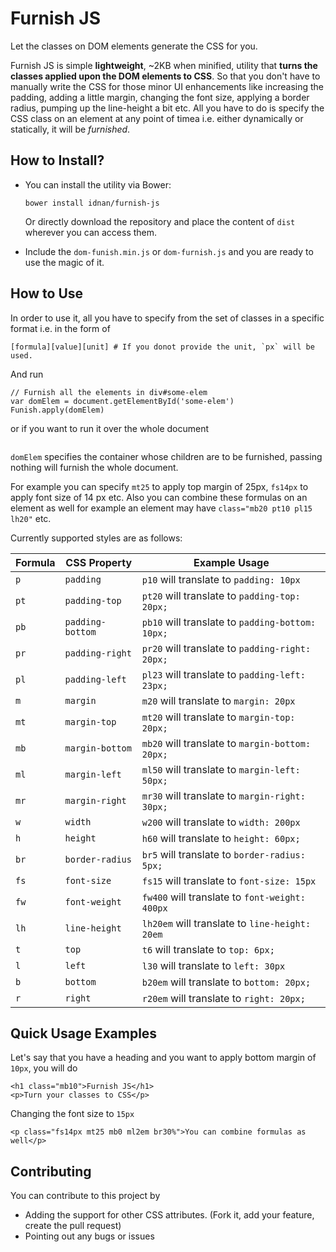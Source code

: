 # Furnish JS

Let the classes on DOM elements generate the CSS for you. 

Furnish JS is simple **lightweight**, ~2KB when minified, utility that **turns the classes applied upon the DOM elements to CSS**. So that you don't have to manually write the CSS for those minor UI enhancements like increasing the padding, adding a little margin, changing the font size, applying a border radius, pumping up the line-height a bit etc. All you have to do is specify the CSS class on an element at any point of timea i.e. either dynamically or statically, it will be *furnished*.

## How to Install?

- You can install the utility via Bower:
  ```
  bower install idnan/furnish-js
  ```
  Or directly download the repository and place the content of `dist` wherever you can access them.

- Include the `dom-funish.min.js` or `dom-furnish.js` and you are ready to use the magic of it.

## How to Use
In order to use it, all you have to specify from the set of classes in a specific format i.e. in the form of

```
[formula][value][unit] # If you donot provide the unit, `px` will be used.
```

And run 

```
// Furnish all the elements in div#some-elem
var domElem = document.getElementById('some-elem')
Funish.apply(domElem)
``` 
or if you want to run it over the whole document
```
```

`domElem` specifies the container whose children are to be furnished, passing nothing will furnish the whole document.

For example you can specify `mt25` to apply top margin of 25px, `fs14px` to apply font size of 14 px etc. Also you can combine these formulas on an element as well for example an element may have `class="mb20 pt10 pl15 lh20"` etc.

Currently supported styles are as follows:

| Formula | CSS Property     | Example Usage                                    |
|---------|------------------|--------------------------------------------------|
| `p`     | `padding`        | `p10` will translate to `padding: 10px`          |
| `pt`    | `padding-top`    | `pt20` will translate to `padding-top: 20px;`    |
| `pb`    | `padding-bottom` | `pb10` will translate to `padding-bottom: 10px;` |
| `pr`    | `padding-right`  | `pr20` will translate to `padding-right: 20px;`  |
| `pl`    | `padding-left`   | `pl23` will translate to `padding-left: 23px;`   |
| `m`     | `margin`         | `m20` will translate to `margin: 20px`           |
| `mt`    | `margin-top`     | `mt20` will translate to `margin-top: 20px;`     |
| `mb`    | `margin-bottom`  | `mb20` will translate to `margin-bottom: 20px;`  |
| `ml`    | `margin-left`    | `ml50` will translate to `margin-left: 50px;`    |
| `mr`    | `margin-right`   | `mr30` will translate to `margin-right: 30px;`   |
| `w`     | `width`          | `w200` will translate to `width: 200px`          |
| `h`     | `height`         | `h60` will translate to `height: 60px;`          |
| `br`    | `border-radius`  | `br5` will translate to `border-radius: 5px;`    |
| `fs`    | `font-size`      | `fs15` will translate to `font-size: 15px`       |
| `fw`    | `font-weight`    | `fw400` will translate to `font-weight: 400px`   |
| `lh`    | `line-height`    | `lh20em` will translate to `line-height: 20em`   |
| `t`     | `top`            | `t6` will translate to `top: 6px;`               |
| `l`     | `left`           | `l30` will translate to `left: 30px`             |
| `b`     | `bottom`         | `b20em` will translate to `bottom: 20px;`        |
| `r`     | `right`          | `r20em` will translate to `right: 20px;`         |


## Quick Usage Examples

Let's say that you have a heading and you want to apply bottom margin of `10px`, you will do

```
<h1 class="mb10">Furnish JS</h1>
<p>Turn your classes to CSS</p>
```

Changing the font size to `15px`
```
<p class="fs14px mt25 mb0 ml2em br30%">You can combine formulas as well</p>
```

## Contributing

You can contribute to this project by 

- Adding the support for other CSS attributes. (Fork it, add your feature, create the pull request)
- Pointing out any bugs or issues
